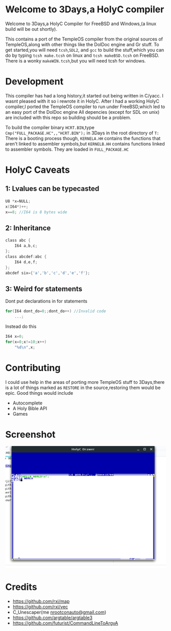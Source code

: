 # Welcome to 3Days,a HolyC compiler
Welcome to 3Days,a HolyC Compiler for FreeBSD and Windows,(a linux build will be out shortly).

This contains a port of the TempleOS compiler from the original sources of TempleOS,along with other things like the DolDoc engine and Gr stuff.
To get started,you will need `tcsh`,`SDL2`, and `gcc` to build the stuff,which you can do by typing `tcsh make.tcsh` on linux and `tcsh makeBSD.tcsh` on FreeBSD.
There is a wonky `makeWIN.tcsh`,but you will need tcsh for windows. 

# Development
This compiler has had a long history,it started out being written in C/yacc. I wasnt pleased with it so i rewrote it in HolyC. After I had a working HolyC compiler,I ported the TempleOS compiler to run under FreeBSD,which led to an easy port of the DolDoc engine
All depencies (except for SDL on unix) are included with this repo so building should be a problem. 

To build the compiler binary `HCRT.BIN`,type `Cmp("FULL_PACKAGE.HC",,"HCRT.BIN");` in 3Days in the root directory of `T:`
There is a booting process though, `KERNELA.HH` contains the functions that aren't linked to assembler symbols,but `KERNELB.HH` contains functions linked to assembler symbols. They are loaded in `FULL_PACKAGE.HC`
 

# HolyC Caveats
## 1: Lvalues can be typecasted
```c
U8 *x=NULL;
x(I64*)++;
x==8; //I64 is 8 bytes wide
```
## 2: Inheritance
```c
class abc {
    I64 a,b,c;
};
class abcdef:abc {
    I64 d,e,f;
};
abcdef six={'a','b','c','d','e','f'};
```
## 3: Weird for statements
Dont put declarations in for statements
```c
for(I64 dont_do=0;;dont_do++) //Invalid code
    ...;
```
Instead do this
```c
I64 x=0;
for(x=0;x!=10;x++)
    "%d\n",x;
```

# Contributing
I could use help in the areas of porting more TempleOS stuff to 3Days,there is a lot of things marked as `RESTORE` in the source,restoring them would be epic.
Good things would include 
- Autocomplete
- A Holy Bible API
- Games 

# Screenshot
![Screenshot](hello.png)

# Credits
 - https://github.com/rxi/map
 - https://github.com/rxi/vec
 - C_Unescaper(me nrootconauto@gmail.com)
 - https://github.com/argtable/argtable3
 - https://github.com/futurist/CommandLineToArgvA
